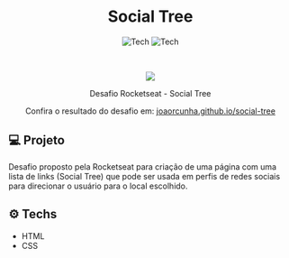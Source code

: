 <h1 align="center">Social Tree</h1>

<p align="center">
  <img alt="Tech" src="https://img.shields.io/badge/HTML-ea6227?style=for-the-badge" />
  <img alt="Tech" src="https://img.shields.io/badge/CSS-149fda?style=for-the-badge" />
</p>

<br />

<p align="center">  
   <img src="https://github.com/joaorcunha/social-tree-2/blob/gh-pages/banner.PNG?raw=true" />
   
 </p>
 
 <p align="center">
  Desafio Rocketseat - Social Tree
  
</p>

<p align="center">
  Confira o resultado do desafio em: <a href="https://joaorcunha.github.io/social-tree/" target="_blank">joaorcunha.github.io/social-tree</a></em>
  
</p>

## :computer: Projeto

<p>Desafio proposto pela Rocketseat para criação de uma página com uma lista de links (Social Tree) que pode ser usada em perfis de redes sociais para direcionar o usuário para o local escolhido.
</p>

## :gear: Techs

* HTML
* CSS
